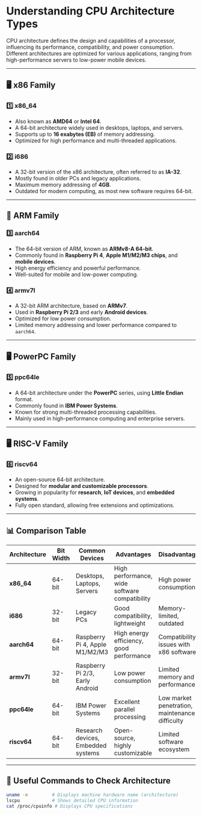# Understanding CPU Architecture Types

CPU architecture defines the design and capabilities of a processor, influencing its performance, compatibility, and power consumption. Different architectures are optimized for various applications, ranging from high-performance servers to low-power mobile devices.

---

## 🖥️ **x86 Family**
### 1️⃣ **x86_64**
- Also known as **AMD64** or **Intel 64**.
- A 64-bit architecture widely used in desktops, laptops, and servers.
- Supports up to **16 exabytes (EB)** of memory addressing.
- Optimized for high performance and multi-threaded applications.

### 2️⃣ **i686**
- A 32-bit version of the x86 architecture, often referred to as **IA-32**.
- Mostly found in older PCs and legacy applications.
- Maximum memory addressing of **4GB**.
- Outdated for modern computing, as most new software requires 64-bit.

---

## 📱 **ARM Family**
### 3️⃣ **aarch64**
- The 64-bit version of ARM, known as **ARMv8-A 64-bit**.
- Commonly found in **Raspberry Pi 4**, **Apple M1/M2/M3 chips**, and **mobile devices**.
- High energy efficiency and powerful performance.
- Well-suited for mobile and low-power computing.

### 4️⃣ **armv7l**
- A 32-bit ARM architecture, based on **ARMv7**.
- Used in **Raspberry Pi 2/3** and early **Android devices**.
- Optimized for low power consumption.
- Limited memory addressing and lower performance compared to `aarch64`.

---

## 🖥️ **PowerPC Family**
### 5️⃣ **ppc64le**
- A 64-bit architecture under the **PowerPC** series, using **Little Endian** format.
- Commonly found in **IBM Power Systems**.
- Known for strong multi-threaded processing capabilities.
- Mainly used in high-performance computing and enterprise servers.

---

## 🖥️ **RISC-V Family**
### 6️⃣ **riscv64**
- An open-source 64-bit architecture.
- Designed for **modular and customizable processors**.
- Growing in popularity for **research**, **IoT devices**, and **embedded systems**.
- Fully open standard, allowing free extensions and optimizations.

---

## 📊 **Comparison Table**
| Architecture | Bit Width | Common Devices                      | Advantages                        | Disadvantages                      |
|--------------|-----------|-------------------------------------|----------------------------------|------------------------------------|
| **x86_64**   | 64-bit   | Desktops, Laptops, Servers          | High performance, wide software compatibility | High power consumption             |
| **i686**     | 32-bit   | Legacy PCs                          | Good compatibility, lightweight   | Memory-limited, outdated           |
| **aarch64**  | 64-bit   | Raspberry Pi 4, Apple M1/M2/M3      | High energy efficiency, good performance | Compatibility issues with x86 software |
| **armv7l**   | 32-bit   | Raspberry Pi 2/3, Early Android     | Low power consumption             | Limited memory and performance     |
| **ppc64le**  | 64-bit   | IBM Power Systems                   | Excellent parallel processing     | Low market penetration, maintenance difficulty |
| **riscv64**  | 64-bit   | Research devices, Embedded systems  | Open-source, highly customizable  | Limited software ecosystem         |

---

## 🚀 **Useful Commands to Check Architecture**
```bash
uname -m         # Displays machine hardware name (architecture)
lscpu            # Shows detailed CPU information
cat /proc/cpuinfo # Displays CPU specifications
